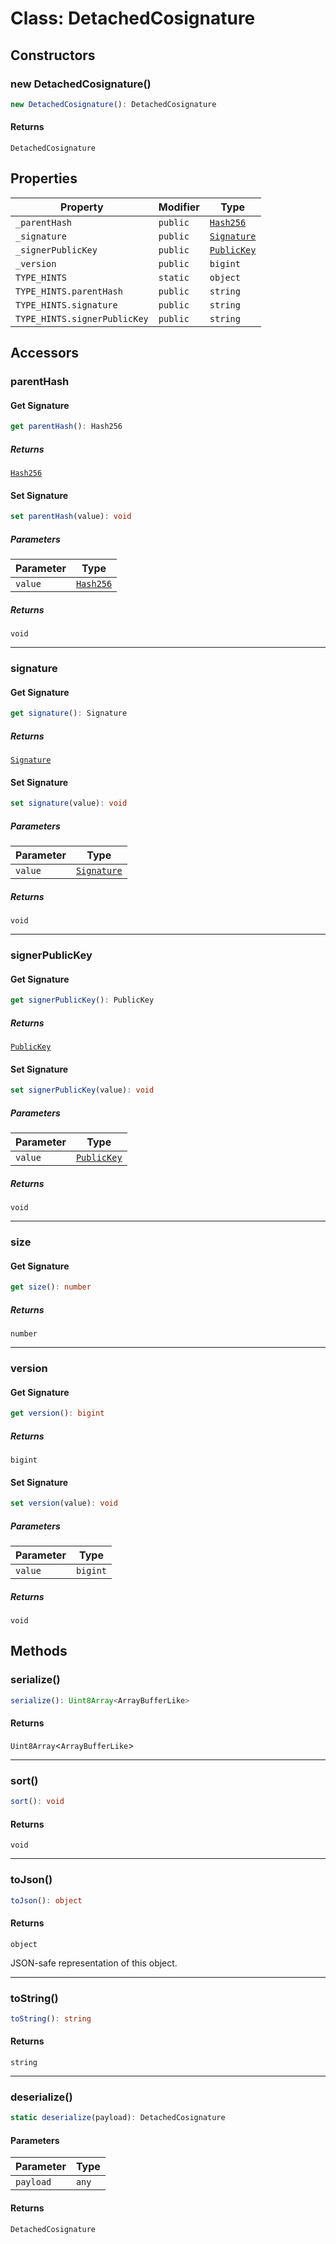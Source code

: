 # Class: DetachedCosignature

## Constructors

### new DetachedCosignature()

```ts
new DetachedCosignature(): DetachedCosignature
```

#### Returns

`DetachedCosignature`

## Properties

| Property | Modifier | Type |
| ------ | ------ | ------ |
| <a id="_parenthash"></a> `_parentHash` | `public` | [`Hash256`](Hash256.md) |
| <a id="_signature"></a> `_signature` | `public` | [`Signature`](Signature.md) |
| <a id="_signerpublickey"></a> `_signerPublicKey` | `public` | [`PublicKey`](PublicKey.md) |
| <a id="_version"></a> `_version` | `public` | `bigint` |
| <a id="type_hints"></a> `TYPE_HINTS` | `static` | `object` |
| `TYPE_HINTS.parentHash` | `public` | `string` |
| `TYPE_HINTS.signature` | `public` | `string` |
| `TYPE_HINTS.signerPublicKey` | `public` | `string` |

## Accessors

### parentHash

#### Get Signature

```ts
get parentHash(): Hash256
```

##### Returns

[`Hash256`](Hash256.md)

#### Set Signature

```ts
set parentHash(value): void
```

##### Parameters

| Parameter | Type |
| ------ | ------ |
| `value` | [`Hash256`](Hash256.md) |

##### Returns

`void`

***

### signature

#### Get Signature

```ts
get signature(): Signature
```

##### Returns

[`Signature`](Signature.md)

#### Set Signature

```ts
set signature(value): void
```

##### Parameters

| Parameter | Type |
| ------ | ------ |
| `value` | [`Signature`](Signature.md) |

##### Returns

`void`

***

### signerPublicKey

#### Get Signature

```ts
get signerPublicKey(): PublicKey
```

##### Returns

[`PublicKey`](PublicKey.md)

#### Set Signature

```ts
set signerPublicKey(value): void
```

##### Parameters

| Parameter | Type |
| ------ | ------ |
| `value` | [`PublicKey`](PublicKey.md) |

##### Returns

`void`

***

### size

#### Get Signature

```ts
get size(): number
```

##### Returns

`number`

***

### version

#### Get Signature

```ts
get version(): bigint
```

##### Returns

`bigint`

#### Set Signature

```ts
set version(value): void
```

##### Parameters

| Parameter | Type |
| ------ | ------ |
| `value` | `bigint` |

##### Returns

`void`

## Methods

### serialize()

```ts
serialize(): Uint8Array<ArrayBufferLike>
```

#### Returns

`Uint8Array`&lt;`ArrayBufferLike`&gt;

***

### sort()

```ts
sort(): void
```

#### Returns

`void`

***

### toJson()

```ts
toJson(): object
```

#### Returns

`object`

JSON-safe representation of this object.

***

### toString()

```ts
toString(): string
```

#### Returns

`string`

***

### deserialize()

```ts
static deserialize(payload): DetachedCosignature
```

#### Parameters

| Parameter | Type |
| ------ | ------ |
| `payload` | `any` |

#### Returns

`DetachedCosignature`
